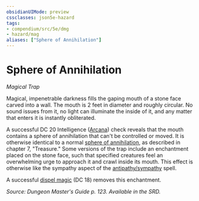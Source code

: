 ```yaml
---
obsidianUIMode: preview
cssclasses: json5e-hazard
tags:
- compendium/src/5e/dmg
- hazard/mag
aliases: ["Sphere of Annihilation"]
---
```

# Sphere of Annihilation
*Magical Trap*  

Magical, impenetrable darkness fills the gaping mouth of a stone face carved into a wall. The mouth is 2 feet in diameter and roughly circular. No sound issues from it, no light can illuminate the inside of it, and any matter that enters it is instantly obliterated.

A successful DC 20 Intelligence ([Arcana](z_compendium/rules/skills.md#Arcana)) check reveals that the mouth contains a sphere of annihilation that can't be controlled or moved. It is otherwise identical to a normal [sphere of annihilation](z_compendium/items/sphere-of-annihilation.md), as described in chapter 7, "Treasure." Some versions of the trap include an enchantment placed on the stone face, such that specified creatures feel an overwhelming urge to approach it and crawl inside its mouth. This effect is otherwise like the sympathy aspect of the [antipathy/sympathy](z_compendium/spells/antipathy-sympathy.md) spell.

A successful [dispel magic](z_compendium/spells/dispel-magic.md) (DC 18) removes this enchantment.

*Source: Dungeon Master's Guide p. 123. Available in the SRD.*